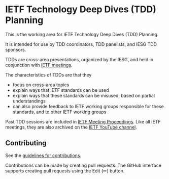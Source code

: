 # IETF Technology Deep Dives (TDD) Planning 

This is the working area for IETF Technology Deep Dives (TDD) Planning.

It is intended for use by TDD coordinators, TDD panelists, and IESG TDD sponsors. 

TDDs are cross-area presentations, organized by the IESG, and held in conjunction with [IETF meetings](https://www.ietf.org/how/meetings/).

The characteristics of TDDs are that they 
 * focus on cross-area topics
 * explain ways that IETF standards can be used
 * explain ways that these standards can be misused, based on partial understandings
 * can also provide feedback to IETF working groups responsible for these standards, and to other IETF working groups

Past TDD sessions are included in [IETF Meeting Proceedings](https://datatracker.ietf.org/group/tdd/meetings/). Like all IETF meetings, they are also archived on the [IETF YouTube channel](https://www.youtube.com/@ietf).  

## Contributing

See the
[guidelines for contributions](https://github.com/wkumari/TDD/blob/main/CONTRIBUTING.md).

Contributions can be made by creating pull requests.
The GitHub interface supports creating pull requests using the Edit (✏) button.
